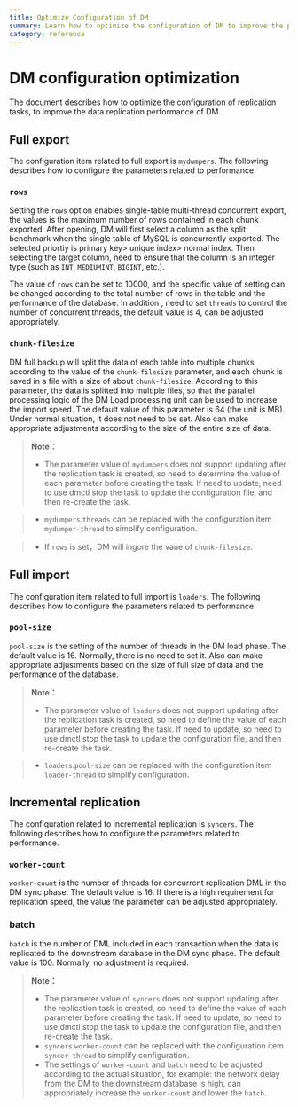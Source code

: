 ```yaml
---
title: Optimize Configuration of DM
summary: Learn how to optimize the configuration of DM to improve the performance of data replication
category: reference
---
```


# DM configuration optimization

The document describes how to optimize the configuration of replication tasks, to improve the data replication performance of DM.

## Full export

The configuration item related to full export is `mydumpers`. The following describes how to configure the parameters related to performance.

### `rows`

Setting the `rows` option enables single-table multi-thread concurrent export, the values is the maximum number of rows contained in each chunk exported. After opening, DM will first select a column as the split benchmark when the single table of MySQL is concurrently exported. The selected priortiy is primary key> unique index> normal index. Then selecting the target column, need to ensure that the column is an integer type (such as `INT`, `MEDIUMINT`, `BIGINT`, etc.). 

The value of `rows` can be set to 10000, and the specific value of setting can be changed according to the total number of rows in the table and the performance of the database. In addition , need to set `threads` to control the number of concurrent threads, the default value is 4, can be adjusted appropriately.

### `chunk-filesize`

DM full backup will split the data of each table into multiple chunks according to the value of the `chunk-filesize` parameter, and each chunk is saved in a file with a size of about `chunk-filesize`. According to this parameter, the data is splitted into multiple files, so that the parallel processing logic of the DM Load processing unit can be used to increase the import speed. The default value of this parameter is 64 (the unit is MB). Under normal situation, it does not need to be set. Also can make appropriate adjustments according to the size of the entire size of data.

> **Note：**
>
> - The parameter value of `mydumpers` does not support updating after the replication task is created, so need to determine the value of each parameter before creating the task. If need to update, need to use dmctl stop the task to update the configuration file, and then re-create the task.

> - `mydumpers`.`threads` can be replaced with the configuration item `mydumper-thread` to simplify configuration.

> - If `rows` is set，DM will ingore the vaue of `chunk-filesize`. 

## Full import 

The configuration item related to full import is `loaders`. The following describes how to configure the parameters related to performance.

### `pool-size`

`pool-size` is the setting of the number of threads in the DM load phase. The default value is 16. Normally, there is no need to set it. Also can make appropriate adjustments based on the size of full size of data and the performance of the database.

> **Note：**
>
> - The parameter value of `loaders` does not support updating after the replication task is created, so need to define the value of each parameter before creating the task. If need to update, so need to use dmctl stop the task to update the configuration file, and then re-create the task.

> - `loaders`.`pool-size` can be replaced with the configuration item `loader-thread` to simplify configuration.

## Incremental replication

The configuration related to incremental replication is `syncers`. The following describes how to configure the parameters related to performance.

### `worker-count`

`worker-count` is the number of threads for concurrent replication DML in the DM sync phase. The default value is 16. If there is a high requirement for replication speed, the value the parameter can be adjusted appropriately.

### batch

`batch` is the number of DML included in each transaction when the data is replicated to the downstream database in the DM sync phase. The default value is 100. Normally, no adjustment is required.

> **Note：**
>
> - The parameter value of `syncers` does not support updating after the replication task is created, so need to define the value of each parameter before creating the task. If need to update, so need to use dmctl stop the task to update the configuration file, and then re-create the task.
> - `syncers`.`worker-count` can be replaced with the configuration item `syncer-thread` to simplify configuration.
> - The settings of `worker-count` and `batch` need to be adjusted according to the actual situation, for example: the network delay from the DM to the downstream database is high, can appropriately increase the `worker-count` and lower the `batch`.
